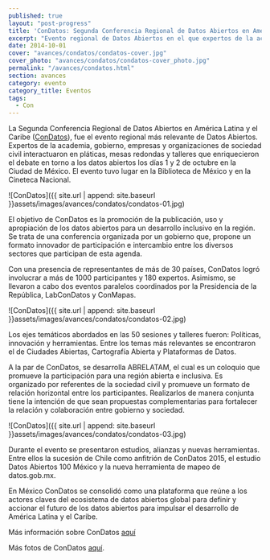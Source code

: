 ```yaml
---
published: true
layout: "post-progress"
title: 'ConDatos: Segunda Conferencia Regional de Datos Abiertos en América Latina y el Caribe'
excerpt: "Evento regional de Datos Abiertos en el que expertos de la academia, gobierno, empresas y organizaciones de sociedad civil interactuaron en pláticas, mesas redondas y talleres."
date: 2014-10-01
cover: "avances/condatos/condatos-cover.jpg"
cover_photo: "avances/condatos/condatos-cover_photo.jpg"
permalink: "/avances/condatos.html"
section: avances
category: evento
category_title: Eventos
tags: 
  - Con
---
```


La Segunda Conferencia Regional de Datos Abiertos en América Latina y el Caribe ([ConDatos](http://condatos.org/ "Title")), fue el evento regional más relevante de Datos Abiertos. Expertos de la academia, gobierno, empresas y organizaciones de sociedad civil interactuaron en pláticas, mesas redondas y talleres que enriquecieron el debate en torno a los datos abiertos los días 1 y 2 de octubre en la Ciudad de México. El evento tuvo lugar en la Biblioteca de México y en la Cineteca Nacional. 

![ConDatos]({{ site.url | append: site.baseurl }}assets/images/avances/condatos/condatos-01.jpg)


El objetivo de ConDatos es la promoción de la publicación, uso y apropiación de los datos abiertos para un desarrollo inclusivo en la región. Se trata de una conferencia organizada por un gobierno que, propone un formato innovador de participación e intercambio entre los diversos sectores que participan de esta agenda.

Con una presencia de representantes de más de 30 países, ConDatos logró involucrar a más de 1000 participantes y 180 expertos. Asimismo, se llevaron a cabo dos eventos paralelos coordinados por la Presidencia de la República, LabConDatos y ConMapas. 

![ConDatos]({{ site.url | append: site.baseurl }}assets/images/avances/condatos/condatos-02.jpg)

Los ejes temáticos abordados en las 50 sesiones y talleres fueron: Políticas, innovación y herramientas. Entre los temas más relevantes se encontraron el de Ciudades Abiertas, Cartografía Abierta y Plataformas de Datos.

A la par de ConDatos, se desarrolla ABRELATAM, el cual es un coloquio que promueve la participación para una región abierta e inclusiva. Es organizado por referentes de la sociedad civil y promueve un formato de relación horizontal entre los participantes. Realizarlos de manera conjunta tiene la intención de que sean propuestas complementarias para fortalecer la relación y colaboración entre gobierno y sociedad.

![ConDatos]({{ site.url | append: site.baseurl }}assets/images/avances/condatos/condatos-03.jpg)


Durante el evento se presentaron estudios, alianzas y nuevas herramientas. Entre ellos la sucesión de Chile como anfitrión de ConDatos 2015, el estudio Datos Abiertos 100 México y la nueva herramienta de mapeo de datos.gob.mx. 

En México ConDatos se consolidó como una plataforma que reúne a los actores claves del ecosistema de datos abiertos global para definir y accionar el futuro de los datos abiertos para impulsar el desarrollo de América Latina y el Caribe. 

Más información sobre ConDatos [aquí](http://condatos.org "Title")

Más fotos de ConDatos [aquí](https://www.flickr.com/photos/127597012@N03/ "Title").